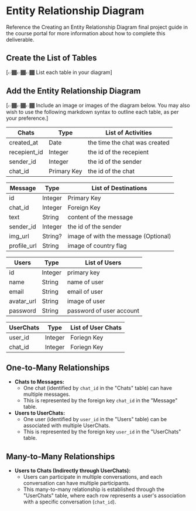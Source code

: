 # Entity Relationship Diagram

Reference the Creating an Entity Relationship Diagram final project guide in the course portal for more information about how to complete this deliverable.

## Create the List of Tables

[👉🏾👉🏾👉🏾 List each table in your diagram]

## Add the Entity Relationship Diagram

[👉🏾👉🏾👉🏾 Include an image or images of the diagram below. You may also wish to use the following markdown syntax to outline each table, as per your preference.]

| Chats        | Type        | List of Activities            |
| ------------ | ----------- | ----------------------------- |
| created_at   | Date        | the time the chat was created |
| recepient_id | Integer     | the id of the recepient       |
| sender_id    | Integer     | the id of the sender          |
| chat_id      | Primary Key | the id of the chat            |

| Message     | Type    | List of Destinations                 |
| ----------- | ------- | ------------------------------------ |
| id          | Integer | Primary Key                          |
| chat_id     | Integer | Foreign Key                          |
| text        | String  | content of the message               |
| sender_id   | Integer | the id of the sender                 |
| img_url     | String? | image of with the message (Optional) |
| profile_url | String  | image of country flag                |

| Users      | Type    | List of Users            |
| ---------- | ------- | ------------------------ |
| id         | Integer | primary key              |
| name       | String  | name of user             |
| email      | String  | email of user            |
| avatar_url | String  | image of user            |
| password   | String  | password of user account |

| UserChats | Type    | List of User Chats |
| --------- | ------- | ------------------ |
| user_id   | Integer | Foriegn Key        |
| chat_id   | Integer | Foriegn Key        |

## One-to-Many Relationships

- **Chats to Messages:**
  - One chat (identified by `chat_id` in the "Chats" table) can have multiple messages.
  - This is represented by the foreign key `chat_id` in the "Message" table.
- **Users to UserChats:**
  - One user (identified by `user_id` in the "Users" table) can be associated with multiple UserChats.
  - This is represented by the foreign key `user_id` in the "UserChats" table.

## Many-to-Many Relationships

- **Users to Chats (Indirectly through UserChats):**
  - Users can participate in multiple conversations, and each conversation can have multiple participants.
  - This many-to-many relationship is established through the "UserChats" table, where each row represents a user's association with a specific conversation (`chat_id`).
